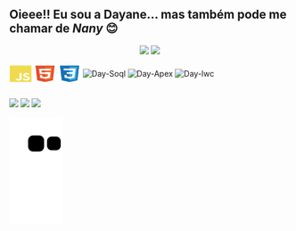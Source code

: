 ## Oieee!! Eu sou a Dayane... mas também pode me chamar de <i>Nany</i> 😊 

<div align="center"
  <a href="https://github.com/DDayane">
  <img height="170em" src="https://github-readme-stats.vercel.app/api?username=DDayane&show_icons=true&theme=dracula&include_all_commits=true&count_private=true"/>
  <img height="180em" src="https://github-readme-stats.vercel.app/api/top-langs/?username=DDayane&layout=compact&langs_count=7&theme=dracula"/>
</div>

<div style="display: inline_block"><br>
  <img align="center" alt="Day-Js" height="30" width="40" src="https://raw.githubusercontent.com/devicons/devicon/master/icons/javascript/javascript-plain.svg">
  <img align="center" alt="Day-HTML" height="30" width="40" src="https://raw.githubusercontent.com/devicons/devicon/master/icons/html5/html5-original.svg">
  <img align="center" alt="Day-CSS" height="30" width="40" src="https://raw.githubusercontent.com/devicons/devicon/master/icons/css3/css3-original.svg">
 <img align="center" alt="Day-Soql" height="50" width="60" src="https://cdn-icons-png.flaticon.com/512/3161/3161158.png">
  <img align="center" alt="Day-Apex" height="65" width="90" src="https://fiverr-res.cloudinary.com/images/q_auto,f_auto/gigs/101583193/original/ba3082e455d45e891ebb2da11786f66128bd94b7/develop-apex-visual-force-page-for-you.jpg">
  <img align="center" alt="Day-lwc" height="45" width="60" src="https://www.codescience.com/wp-content/uploads/2020/12/lightning_ready_badge.png">
  
  
</div>

##
<div>
 <a href = "mailto:dayanebatistaduarte@gmail.com" target="_blank"><img src="https://img.shields.io/badge/Gmail-D14836?style=for-the-badge&logo=gmail&logoColor=white" target="_blank"></a>
  <a href="https://www.linkedin.com/in/dayane-duarte-145b88a2/" target="_blank"><img src="https://img.shields.io/badge/-LinkedIn-%230077B5?style=for-the-badge&logo=linkedin&logoColor=white" target="_blank"></a>
 <a href = "https://trailblazer.me/id/dduarte22" target="_blank"><img src="https://img.shields.io/badge/Salesforce-00A1E0?style=for-the-badge&logo=Salesforce&logoColor=white">
  
  
  ![Snake animation](https://github.com/DDayane/DDayane/blob/output/github-contribution-grid-snake.svg)
   
</div>
